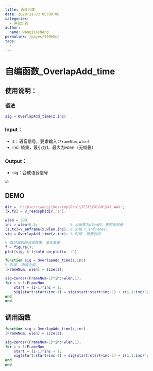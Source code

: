 ```yaml
---
title: 语音合成
date: 2020-11-03 00:00:00
categories: 
  - 声纹识别
author: 
  name: wangjiasheng
permalink: /pages/99965c/
tags: 
  - 
---
```




# 自编函数_OverlapAdd_time

## 使用说明：

### 语法

```matlab
sig = OverlapAdd_time(z,inc)
```

### Input：

- z：语音信号，要求输入`(FrameNum,wlen)`
- inc: 帧重，最小为1，最大为wlen（无帧叠）

### Output：

- sig：合成语音信号

<img src="https://wjs-tik.oss-cn-shanghai.aliyuncs.com/img/20201003221710.png" style="zoom:67%;" />

## DEMO

```matlab
dir = 'C:\Users\wangj\Desktop\Pro1\TEST\FADG0\SA1.WAV';
[x,fs] = v_readsph(dir,'s');

wlen = 200;
inc = wlen*0.5;               % 当设置为wlen时，表明无帧叠
[z,tc]=v_enframe(x,wlen,inc); % 分帧 v_enframe()
sig = OverlapAdd_time(z,inc); % 时域——语音合成

% 看时域后的合成效果，基本重叠
f = figure();
plot(sig,'k');hold on;plot(x,'r');

function sig = OverlapAdd_time(z,inc)
% 时域——语音合成
[FrameNum, wlen] = size(z);

sig=zeros((FrameNum-1)*inc+wlen,1);
for i = 1:FrameNum
    start = (i-1)*inc + 1;
    sig(start:start+inc-1) = sig(start:start+inc-1) + z(i,1:inc)';
end
end
```

## 调用函数

```matlab
function sig = OverlapAdd_time(z,inc)
[FrameNum, wlen] = size(z);

sig=zeros((FrameNum-1)*inc+wlen,1);
for i = 1:FrameNum
    start = (i-1)*inc + 1;
    sig(start:start+inc-1) = sig(start:start+inc-1) + z(i,1:inc)';
end
end
```

